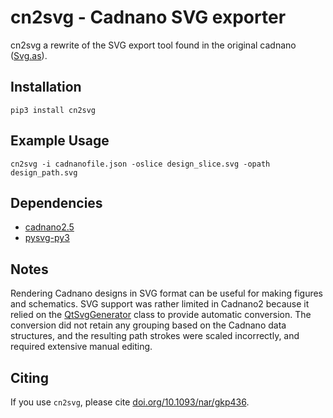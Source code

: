 # cn2svg - Cadnano SVG exporter

cn2svg a rewrite of the SVG export tool found in the original cadnano ([Svg.as](https://github.com/sdouglas/cadnano/blob/master/edu/harvard/med/cadnano/data/Svg.as)).

## Installation

`pip3 install cn2svg`

## Example Usage

`cn2svg -i cadnanofile.json -oslice design_slice.svg -opath design_path.svg`

## Dependencies

- [cadnano2.5](https://github.com/cadnano/cadnano2.5)
- [pysvg-py3](https://github.com/alorence/pysvg-py3)

## Notes

Rendering Cadnano designs in SVG format can be useful for making figures and schematics. SVG support was rather limited in Cadnano2 because it relied on the [QtSvgGenerator](https://doc.qt.io/qt-5/qsvggenerator.html) class to provide automatic conversion. The conversion did not retain any grouping based on the Cadnano data structures, and the resulting path strokes were scaled incorrectly, and required extensive manual editing.

## Citing

If you use `cn2svg`, please cite [doi.org/10.1093/nar/gkp436](https://doi.org/10.1093/nar/gkp436).
